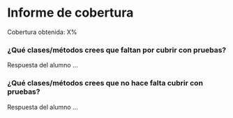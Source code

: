 # Informe de cobertura

Cobertura obtenida: X%

### ¿Qué clases/métodos crees que faltan por cubrir con pruebas? 

Respuesta del alumno ...

### ¿Qué clases/métodos crees que no hace falta cubrir con pruebas? 

Respuesta del alumno ...
